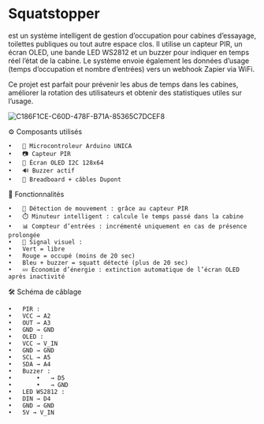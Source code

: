 # Squatstopper

est un système intelligent de gestion d’occupation pour cabines d’essayage, toilettes publiques ou tout autre espace clos. Il utilise un capteur PIR, un écran OLED, une bande LED WS2812 et un buzzer pour indiquer en temps réel l’état de la cabine. Le système envoie également les données d’usage (temps d’occupation et nombre d’entrées) vers un webhook Zapier via WiFi.

Ce projet est parfait pour prévenir les abus de temps dans les cabines, améliorer la rotation des utilisateurs et obtenir des statistiques utiles sur l’usage.

![C186F1CE-C60D-478F-B71A-85365C7DCEF8](https://github.com/user-attachments/assets/2ed16eb4-e7e7-412f-8128-1f6a8c074a50)




⚙️ Composants utilisés


	•	🔌 Microcontroleur Arduino UNICA
	•	📷 Capteur PIR
	•	🧠 Écran OLED I2C 128x64
	•	🔊 Buzzer actif
	•	🔌 Breadboard + câbles Dupont


🧠 Fonctionnalités

	•	🔎 Détection de mouvement : grâce au capteur PIR
	•	⏱️ Minuteur intelligent : calcule le temps passé dans la cabine
	•	📊 Compteur d’entrées : incrémenté uniquement en cas de présence prolongée
	•	🌈 Signal visuel :
	•	Vert = libre
	•	Rouge = occupé (moins de 20 sec)
	•	Bleu + buzzer = squatt détecté (plus de 20 sec)
	•	💤 Économie d’énergie : extinction automatique de l’écran OLED après inactivité
 
🛠️ Schéma de câblage

	•	PIR :
	•	VCC → A2
	•	OUT → A3
	•	GND → GND
	•	OLED :
	•	VCC → V_IN
	•	GND → GND
	•	SCL → A5
	•	SDA → A4
	•	Buzzer :
	•		•	→ D5
	•		•	→ GND
	•	LED WS2812 :
	•	DIN → D4
	•	GND → GND
	•	5V → V_IN
